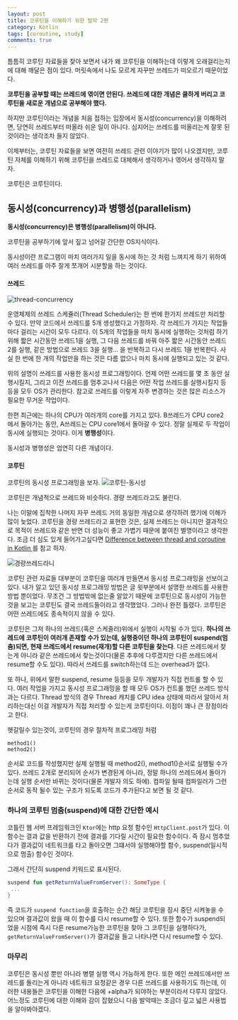 ```yaml
---
layout: post
title: 코루틴을 이해하기 위한 발악 2편
category: Kotlin
tags: [coroutine, study]
comments: true
---
```


틈틈히 코루틴 자료들을 찾아 보면서 내가 왜 코루틴을 이해하는데 이렇게 오래걸리는지에 대해 깨달은 점이 있다. 머릿속에서 나도 모르게 자꾸만 쓰레드가 떠오르기 때문이었다.

**코루틴을 공부할 때는 쓰레드에 엮이면 안된다. 쓰레드에 대한 개념은 쿨하게 버리고 코루틴을 새로운 개념으로 공부해야 했다.**

하지만 코루틴이라는 개념을 처음 접하는 입장에서 동시성(concurrency)을 이해하려면, 당연히 쓰레드부터 떠올라 쉬운 일이 아니다. 심지어는 쓰레드를 떠올리는게 잘못 된것이라는 생각조차 들지 않았다.

이제부터는, 코루틴 자료들을 보면 여전히 쓰레드 관련 이야기가 많이 나오겠지만, 코루틴 자체를 이해하기 위해 코루틴을 쓰레드로 대체해서 생각하거나 엮어서 생각하지 말자.

코루틴은 코루틴이다.

## 동시성(concurrency)과 병행성(parallelism)

**동시성(concurrency)은 병행성(parallelism)이 아니다.**

코루틴을 공부하기에 앞서 짚고 넘어갈 간단한 OS지식이다.

동시성이란 프로그램이 마치 여러가지 일을 동시에 하는 것 처럼 느껴지게 하기 위하여 여러 쓰레드를 아주 잘게 쪼개어 시분할을 하는 것이다.

#### 쓰레드

![thread-concurrency](https://user-images.githubusercontent.com/18481078/60334666-fee54480-99d6-11e9-84d0-6fb50fd47cb4.png)

운영체제의 쓰레드 스케쥴러(Thread Scheduler)는 한 번에 한가지 쓰레드만 처리할 수 있다. 만약 코드에서 쓰레드를 5개 생성했다고 가정하자. 각 쓰레드가 가지는 작업들 마다 걸리는 시간이 모두 다르다. 이 5개의 작업들을 마치 동시에 실행하는 것처럼 하기 위해 짧은 시간동안 쓰레드1을 실행, 그 다음 쓰레드를 바꿔 아주 짧은 시간동안 쓰레드 2를 실행, 같은 방법으로 쓰레드 3을 실행... 을 반복하고 다시 쓰레드 1을 반복한다. 사실 한 번에 한 개의 작업만을 하는 것은 다름 없으나 마치 동시에 실행되고 있는 것 같다.

위의 설명이 쓰레드를 사용한 동시성 프로그래밍이다. 언제 어떤 쓰레드를 몇 초 동안 실행시킬지, 그리고 이전 쓰레드를 멈추고나서 다음은 어떤 작업 쓰레드를 실행시킬지 등등을 모두 OS가 관리한다. 참고로 쓰레드를 이렇게 자주 변경하는 것은 많은 리소스가 필요한 무거운 작업이다.

한편 최근에는 하나의 CPU가 여러개의 core를 가지고 있다. B쓰레드가 CPU core2 에서 돌아가는 동안, A쓰레드는 CPU core1에서 돌아갈 수 있다. 정말 실제로 두 작업이 동시에 실행되는 것이다. 이게 **병행성**이다.

동시성과 병행성은 엄연히 다른 개념이다.

#### 코루틴

코루틴의 동시성 프로그래밍을 보자.
![코루틴-동시성](https://user-images.githubusercontent.com/18481078/60337760-eda03600-99de-11e9-9222-b730ef58b855.png)

코루틴은 개념적으로 쓰레드와 비슷하다. 경량 쓰레드라고도 불린다.

나는 이말에 집착한 나머지 자꾸 쓰레드 거의 동일한 개념으로 생각하려 했기에 이해가 많이 늦었다. 코루틴을 경량 쓰레드라고 표현한 것은, 실제 쓰레드는 아니지만 결과적으로 목적이 쓰레드와 같은 반면 더 성능이 좋고 가볍기 때문에 붙여진 별명이라고 생각한다. 조금 더 심도 있게 들어가고싶다면 [Difference between thread and coroutine in Kotlin
](https://stackoverflow.com/questions/43021816/difference-between-thread-and-coroutine-in-kotlin)를 참고 하자.

![경량쓰레드라니](https://user-images.githubusercontent.com/18481078/60335599-440a7600-99d9-11e9-8db6-2c06e9b539be.png)

코루틴 관련 자료들 대부분이 코루틴을 여러개 만들면서 동시성 프로그래밍을 선보이고 있다. 내가 알고 있던 동시성 프로그래밍 방법은 글 윗부분에서 설명한 쓰레드를 사용한 방법 뿐이었다. 무조건 그 방법밖에 없는줄 알았기 때문에 코루틴으로 동시성이 가능한 것을 보고는 코루틴도 결국 쓰레드들이라고 생각했었다. 그러나 완전 틀렸다. 코루틴은 어떤 쓰레드에도 종속적이지 않을 수 있다.

코루틴은 그저 하나의 쓰레드(혹은 스케줄러)위에서 실행이 시작될 수가 있다. **하나의 쓰레드에 코루틴이 여러개 존재할 수가 있는데, 실행중이던 하나의 코루틴이 suspend(멈춤)되면, 현재 쓰레드에서 resume(재개)할 다른 코루틴을 찾는다**. 다른 쓰레드에서 찾는게 아니라 같은 쓰레드에서 찾는것이다(물론 추후에 다루겠지만 다른 쓰레드에서 resume할 수도 있다). 따라서 쓰레드를 switch하는데 드는 overhead가 없다.

또 하나, 위에서 말한 suspend, resume 등등을 모두 개발자가 직접 컨트롤 할 수 있다. 여러 작업을 가지고 동시성 프로그래밍을 할 때 모두 OS가 컨트롤 했던 쓰레드 방식과는 다르다. Thread 방식의 경우 Thread 캐치를 CPU idea 상태에 따라서 알아서 처리하는대신 이걸 개발자가 직접 처리할 수 있는게 코루틴이다. 이점이 꽤나 큰 장점이라고 한다.

헷갈릴수 있는것이, 코루틴의 경우 절차적 프로그래밍 처럼

```
method1()
method2()
```

순서로 코드를 작성했지만 실제 실행될 때 method2(), method1()순서로 실행될 수가 있다. 쓰레드 2개로 분리되어 순서가 변경된게 아니라, 정말 하나의 쓰레드에서 돌아가는데 실행 순서만 바뀌는 것이다(물론 개발자 의도 하에). 컴파일 될때 컴파일러가 그런 순서로 동작 될수 있는 구조가 되도록 코드가 추가된다고 보면 될 것 같다.

### 하나의 코루틴 멈춤(suspend)에 대한 간단한 예시

코틀린 웹 서버 프레임워크인 `Ktor`에는 http 요청 함수인 `HttpClient.post`가 있다. 이 함수는 결과 값을 반환하기 전에 결과를 기다릴 시간이 필요한 함수이다. 즉 잠시 멈추었다가 결과값이 네트워크를 타고 돌아오면 그떄서야 실행해야할 함수, suspend(일시적으로 멈출) 함수인 것이다.

그래서 간단히 suspend 키워드로 표시된다.

```kotlin
suspend fun getReturnValueFromServer(): SomeType {
 ...
}
```

즉 코드가 `suspend function`을 호출하는 순간 해당 코루틴을 잠시 중단 시켜놓을 수 있으며 결과값이 왔을 때 이 함수를 다시 resume할 수 있다. 또한 함수가 suspend되었을 시점에 즉시 다른 resume가능한 코루틴을 찾아 그 코루틴을 실행하다가, `getReturnValueFromServer()`가 결과값을 들고 나타나면 다시 resume할 수 있다.

### 마무리

코루틴은 동시성 뿐만 아니라 병렬 실행 역시 가능하게 한다. 또한 메인 쓰레드에서만 쓰레드를 돌리는게 아니라 네트워크 요청같은 경우 다른 쓰레드를 사용하기도 하는데, 이러한 내용들은 코루틴을 이해한 다음에 +alpha가 되야하는 부분이라서 다루지 않았다. 어느정도 코루틴에 대한 이해와 감이 잡혔으니 다음 발악때는 조금더 깊고 넓은 사용법을 알아봐야겠다.
